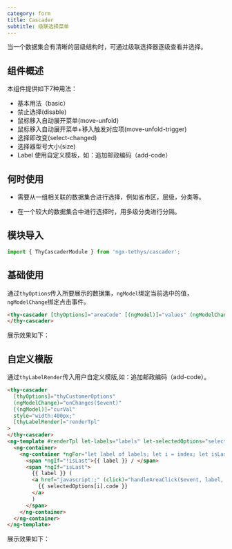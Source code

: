```yaml
---
category: form
title: Cascader
subtitle: 级联选择菜单
---
```


<alert>当一个数据集合有清晰的层级结构时，可通过级联选择器逐级查看并选择。</alert>

## 组件概述

本组件提供如下7种用法：

- 基本用法（basic）
- 禁止选择(disable)
- 鼠标移入自动展开菜单(move-unfold)
- 鼠标移入自动展开菜单+移入触发对应项(move-unfold-trigger)
- 选择即改变(select-changed)
- 选择器型号大小(size)
- Label 使用自定义模板，如：追加邮政编码（add-code）

## 何时使用
- 需要从一组相关联的数据集合进行选择，例如省市区，层级，分类等。

- 在一个较大的数据集合中进行选择时，用多级分类进行分隔。

## 模块导入

```ts
import { ThyCascaderModule } from 'ngx-tethys/cascader';
```


## 基础使用
通过`thyOptions`传入所要展示的数据集，`ngModel`绑定当前选中的值，`ngModelChange`绑定点击事件。
```html
<thy-cascader [thyOptions]="areaCode" [(ngModel)]="values" (ngModelChange)="onChanges($event)" thyPlaceHolder="自定义PlaceHolder">
</thy-cascader>
```

展示效果如下：
<example name='thy-cascader-basic-example'>

## 自定义模版

通过`thyLabelRender`传入用户自定义模版,如：追加邮政编码（add-code）。

```html
<thy-cascader
  [thyOptions]="thyCustomerOptions"
  (ngModelChange)="onChanges($event)"
  [(ngModel)]="curVal"
  style="width:400px;"
  [thyLabelRender]="renderTpl"
>
</thy-cascader>
<ng-template #renderTpl let-labels="labels" let-selectedOptions="selectedOptions">
  <ng-container>
    <ng-container *ngFor="let label of labels; let i = index; let isLast = last">
      <span *ngIf="!isLast">{{ label }} / </span>
      <span *ngIf="isLast">
        {{ label }} (
        <a href="javascript:;" (click)="handleAreaClick($event, label, selectedOptions[i])">
          {{ selectedOptions[i].code }}
        </a>
        )
      </span>
    </ng-container>
  </ng-container>
</ng-template>
```

展示效果如下：
<example name='thy-cascader-custom-template-example'>
